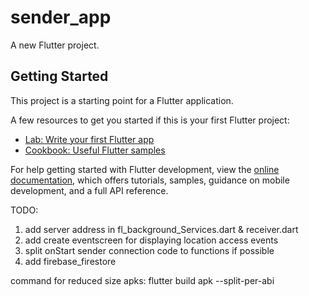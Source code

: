 # sender_app

A new Flutter project.

## Getting Started

This project is a starting point for a Flutter application.

A few resources to get you started if this is your first Flutter project:

- [Lab: Write your first Flutter app](https://docs.flutter.dev/get-started/codelab)
- [Cookbook: Useful Flutter samples](https://docs.flutter.dev/cookbook)

For help getting started with Flutter development, view the
[online documentation](https://docs.flutter.dev/), which offers tutorials,
samples, guidance on mobile development, and a full API reference.


TODO:
1. add server address in fl_background_Services.dart & receiver.dart
2. add create eventscreen for displaying location access events
3. split onStart sender connection code to functions if possible
4. add firebase_firestore

command for reduced size apks:
flutter build apk --split-per-abi
